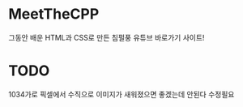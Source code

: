 # MeetTheCPP
그동안 배운 HTML과 CSS로 만든 침펄풍 유튜브 바로가기 사이트!
# TODO
1034가로 픽셀에서 수직으로 이미지가 새워졌으면 좋겠는데 안된다 수정필요
